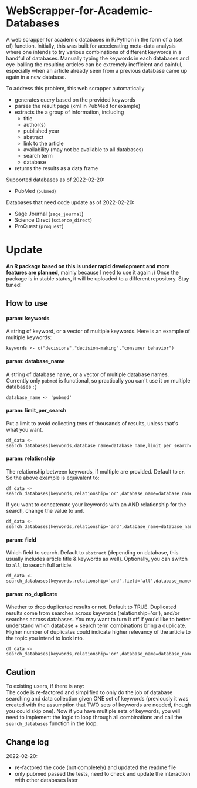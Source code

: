 # WebScrapper-for-Academic-Databases
A web scrapper for academic databases in R/Python in the form of a (set of) function. Initially, this was built for accelerating meta-data analysis where one intends to try various combinations of different keywords in a handful of databases. Manually typing the keywords in each databases and eye-balling the resulting articles can be extremely inefficient and painful, especially when an article already seen from a previous database came up again in a new database.

To address this problem, this web scrapper automatically
- generates query based on the provided keywords
- parses the result page (xml in PubMed for example)
- extracts the a group of information, including
  - title
  - author(s)
  - published year
  - abstract
  - link to the article
  - availability (may not be available to all databases)
  - search term
  - database
- returns the results as a data frame

Supported databases as of 2022-02-20:
- PubMed (`pubmed`)

Databases that need code update as of 2022-02-20:
- Sage Journal (`sage_journal`)
- Science Direct (`science_direct`)
- ProQuest (`proquest`)

# Update
**An R package based on this is under rapid development and more features are planned**, mainly because I need to use it again :) Once the package is in stable status, it will be uploaded to a different repository. Stay tuned!


## How to use
#### param: keywords
A string of keyword, or a vector of multiple keywords. Here is an example of multiple keywords:
```
keywords <- c("decisions","decision-making","consumer behavior")
```

#### param: database_name
A string of database name, or a vector of multiple database names. Currently only `pubmed` is functional, so practically you can't use it on multiple databases :(
```
database_name <- 'pubmed'
```

#### param: limit_per_search
Put a limit to avoid collecting tens of thousands of results, unless that's what you want.
```
df_data <- search_databases(keywords,database_name=database_name,limit_per_search=300)
```

#### param: relationship
The relationship between keywords, if multiple are provided. Default to `or`. So the above example is equivalent to:
```
df_data <- search_databases(keywords,relationship='or',database_name=database_name,limit_per_search=300)
```

If you want to concatenate your keywords with an AND relationship for the search, change the value to `and`.
```
df_data <- search_databases(keywords,relationship='and',database_name=database_name,limit_per_search=300)
```

#### param: field
Which field to search. Default to `abstract` (depending on database, this usually includes article title & keywords as well). Optionally, you can switch to `all`, to search full article.
```
df_data <- search_databases(keywords,relationship='and',field='all',database_name=database_name,limit_per_search=300)
```

#### param: no_duplicate
Whether to drop duplicated results or not. Default to TRUE. Duplicated results come from searches across keywords (relationship='or'), and/or searches across databases. You may want to turn it off if you'd like to better understand which database + search term combinations bring a duplicate. Higher number of duplicates could indicate higher relevancy of the article to the topic you intend to look into.
```
df_data <- search_databases(keywords,relationship='or',database_name=database_name,no_duplicate=F,limit_per_search=300)
```


## Caution
To existing users, if there is any:  
The code is re-factored and simplified to only do the job of database searching and data collection given ONE set of keywords (previously it was created with the assumption that TWO sets of keywords are needed, though you could skip one). Now if you have multiple sets of keywords, you will need to implement the logic to loop through all combinations and call the `search_databases` function in the loop.





    
## Change log
2022-02-20:
- re-factored the code (not completely) and updated the readme file
- only pubmed passed the tests, need to check and update the interaction with other databases later


